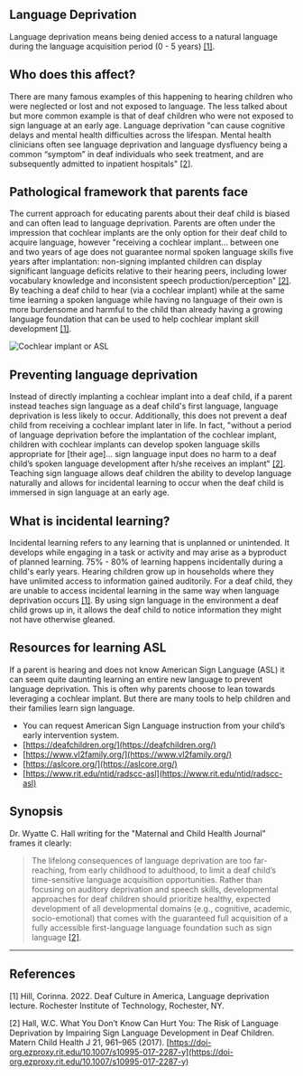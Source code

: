 ## Language Deprivation

Language deprivation means being denied access to a natural language during the language acquisition period (0 - 5 years) [[1]](#1). 

## Who does this affect?

There are many famous examples of this happening to hearing children who were neglected or lost and not exposed to language. The less talked about but more common example is that of deaf children who were not exposed to sign language at an early age. Language deprivation "can cause cognitive delays and mental health difficulties across the lifespan. Mental health clinicians often see language deprivation and language dysfluency being a common “symptom” in deaf individuals who seek treatment, and are subsequently admitted to inpatient hospitals" [[2]](#2).

## Pathological framework that parents face

The current approach for educating parents about their deaf child is biased and can often lead to language deprivation. Parents are often under the impression that cochlear implants are the only option for their deaf child to acquire language, however "receiving a cochlear implant... between one and two years of age does not guarantee normal spoken language skills five years after implantation: non-signing implanted children can display significant language deficits relative to their hearing peers, including lower vocabulary knowledge and inconsistent speech production/perception" [[2]](#2). By teaching a deaf child to hear (via a cochlear implant) while at the same time learning a spoken language while having no language of their own is more burdensome and harmful to the child than already having a growing language foundation that can be used to help cochlear implant skill development [[1]](#1).

![Cochlear implant or ASL](/assets/images/cochlear-or-asl.avif)

## Preventing language deprivation

Instead of directly implanting a cochlear implant into a deaf child, if a parent instead teaches sign language as a deaf child's first language, language deprivation is less likely to occur. Additionally, this does not prevent a deaf child from receiving a cochlear implant later in life. In fact, "without a period of language deprivation before the implantation of the cochlear implant, children with cochlear implants can develop spoken language skills appropriate for [their age]… sign language input does no harm to a deaf child’s spoken language development after h/she receives an implant" [[2]](#2). Teaching sign language allows deaf children the ability to develop language naturally and allows for incidental learning to occur when the deaf child is immersed in sign language at an early age.

## What is incidental learning?

Incidental learning refers to any learning that is unplanned or unintended. It develops while engaging in a task or activity and may arise as a byproduct of planned learning. 75% - 80% of learning happens incidentally during a child's early years. Hearing children grow up in households where they have unlimited access to information gained auditorily. For a deaf child, they are unable to access incidental learning in the same way when language deprivation occurs [[1]](#1). By using sign language in the environment a deaf child grows up in, it allows the deaf child to notice information they might not have otherwise gleaned. 

## Resources for learning ASL

If a parent is hearing and does not know American Sign Language (ASL) it can seem quite daunting learning an entire new language to prevent language deprivation. This is often why parents choose to lean towards leveraging a cochlear implant. But there are many tools to help children and their families learn sign language.
- You can request American Sign Language instruction from your child’s early intervention system.
- [https://deafchildren.org/](https://deafchildren.org/)
- [https://www.vl2family.org/](https://www.vl2family.org/)
- [https://aslcore.org/](https://aslcore.org/)
- [https://www.rit.edu/ntid/radscc-asl](https://www.rit.edu/ntid/radscc-asl)

## Synopsis
Dr. Wyatte C. Hall writing for the "Maternal and Child Health Journal" frames it clearly:
> The lifelong consequences of language deprivation are too far-reaching, from early childhood to adulthood, to limit a deaf child’s time-sensitive language acquisition opportunities. Rather than focusing on auditory deprivation and speech skills, developmental approaches for deaf children should prioritize healthy, expected development of all developmental domains (e.g., cognitive, academic, socio-emotional) that comes with the guaranteed full acquisition of a fully accessible first-language language foundation such as sign language [[2]](#2).

---
## References
<a id="1">[1]</a> 
Hill, Corinna. 2022. Deaf Culture in America, Language deprivation lecture. Rochester Institute of Technology, Rochester, NY.

<a id="2">[2]</a> 
Hall, W.C. What You Don’t Know Can Hurt You: The Risk of Language Deprivation by Impairing Sign Language Development in Deaf Children. Matern Child Health J 21, 961–965 (2017). [https://doi-org.ezproxy.rit.edu/10.1007/s10995-017-2287-y](https://doi-org.ezproxy.rit.edu/10.1007/s10995-017-2287-y)
